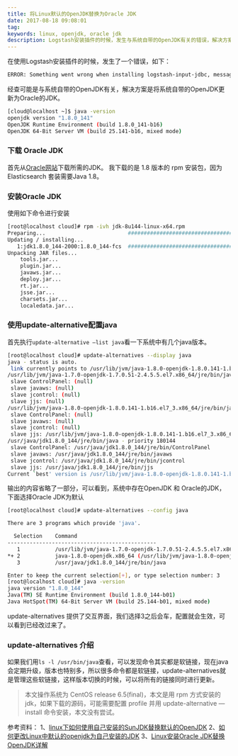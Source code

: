 ```yaml
---
title: 将Linux默认的OpenJDK替换为Oracle JDK
date: 2017-08-18 09:08:01
tag: 
keywords: linux, openjdk, oracle jdk
description: Logstash安装插件的时候，发生与系统自带的OpenJDK有关的错误，解决方案是将系统自带的OpenJDK更新为Oracle的JDK。
---
```


在使用Logstash安装插件的时候，发生了一个错误，如下：
```bash
ERROR: Something went wrong when installing logstash-input-jdbc, message: java.security.KeyException
```
经查可能是与系统自带的OpenJDK有关，解决方案是将系统自带的OpenJDK更新为Oracle的JDK。
```bash
[cloud@localhost ~]$ java -version
openjdk version "1.8.0_141"
OpenJDK Runtime Environment (build 1.8.0_141-b16)
OpenJDK 64-Bit Server VM (build 25.141-b16, mixed mode)
```

### 下载 Oracle JDK
首先从[Oracle网站](http://www.oracle.com/technetwork/java/javase/downloads/jdk8-downloads-2133151.html)下载所需的JDK。
我下载的是 1.8 版本的 rpm 安装包，因为 Elasticsearch 套装需要Java 1.8。

### 安装Oracle JDK
使用如下命令进行安装
```bash
[root@localhost cloud]# rpm -ivh jdk-8u144-linux-x64.rpm 
Preparing...                          ################################# [100%]
Updating / installing...
   1:jdk1.8.0_144-2000:1.8.0_144-fcs  ################################# [100%]
Unpacking JAR files...
    tools.jar...
    plugin.jar...
    javaws.jar...
    deploy.jar...
    rt.jar...
    jsse.jar...
    charsets.jar...
    localedata.jar...
```

### 使用update-alternative配置java
首先执行```update-alternative —list java```看一下系统中有几个java版本。
```bash
[root@localhost cloud]# update-alternatives --display java
java - status is auto.
 link currently points to /usr/lib/jvm/java-1.8.0-openjdk-1.8.0.141-1.b16.el7_3.x86_64/jre/bin/java
/usr/lib/jvm/java-1.7.0-openjdk-1.7.0.51-2.4.5.5.el7.x86_64/jre/bin/java - priority 170051
 slave ControlPanel: (null)
 slave javaws: (null)
 slave jcontrol: (null)
 slave jjs: (null)
/usr/lib/jvm/java-1.8.0-openjdk-1.8.0.141-1.b16.el7_3.x86_64/jre/bin/java - family java-1.8.0-openjdk.x86_64 priority 1800141
 slave ControlPanel: (null)
 slave javaws: (null)
 slave jcontrol: (null)
 slave jjs: /usr/lib/jvm/java-1.8.0-openjdk-1.8.0.141-1.b16.el7_3.x86_64/jre/bin/jjs
/usr/java/jdk1.8.0_144/jre/bin/java - priority 180144
 slave ControlPanel: /usr/java/jdk1.8.0_144/jre/bin/ControlPanel
 slave javaws: /usr/java/jdk1.8.0_144/jre/bin/javaws
 slave jcontrol: /usr/java/jdk1.8.0_144/jre/bin/jcontrol
 slave jjs: /usr/java/jdk1.8.0_144/jre/bin/jjs
Current `best' version is /usr/lib/jvm/java-1.8.0-openjdk-1.8.0.141-1.b16.el7_3.x86_64/jre/bin/java.
```
输出的内容省略了一部分，可以看到，系统中存在OpenJDK 和 Oracle的JDK，下面选择Oracle JDK为默认
```bash
[root@localhost cloud]# update-alternatives --config java

There are 3 programs which provide 'java'.

  Selection    Command
-----------------------------------------------
   1           /usr/lib/jvm/java-1.7.0-openjdk-1.7.0.51-2.4.5.5.el7.x86_64/jre/bin/java
*+ 2           java-1.8.0-openjdk.x86_64 (/usr/lib/jvm/java-1.8.0-openjdk-1.8.0.141-1.b16.el7_3.x86_64/jre/bin/java)
   3           /usr/java/jdk1.8.0_144/jre/bin/java

Enter to keep the current selection[+], or type selection number: 3
[root@localhost cloud]# java -version
java version "1.8.0_144"
Java(TM) SE Runtime Environment (build 1.8.0_144-b01)
Java HotSpot(TM) 64-Bit Server VM (build 25.144-b01, mixed mode)
```
update-alternatives 提供了交互界面，我们选择3之后会车，配置就会生效，可以看到已经改过来了。

### update-alternatives 介绍
如果我们用```ls -l /usr/bin/java```查看，可以发现命令其实都是软链接，现在java会定期升级，版本也特别多，所以很多命令都是软链接，update-alternatives就是管理这些软链接，这样版本切换的时候，可以将所有的链接同时进行更新。
> 本文操作系统为 CentOS release 6.5(final)，本文是用 rpm 方式安装的jdk，如果下载的源码，可能需要配置 profile 并用 update-alternative —install 命令安装，本文没有尝试。

参考资料：
1、[linux下如何使用自己安装的SunJDK替换默认的OpenJDK](http://blog.csdn.net/rj042/article/details/72034650)
2、[如何更改Linux中默认的openjdk为自己安装的JDK](http://blog.csdn.net/kkdelta/article/details/50365323)
3、[Linux安装Oracle JDK替换OpenJDK详解](http://www.cnblogs.com/gavinyinyuan/p/4227720.html)












